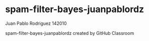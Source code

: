 # spam-filter-bayes-juanpablordz

Juan Pablo Rodriguez
142010


spam-filter-bayes-juanpablordz created by GitHub Classroom
